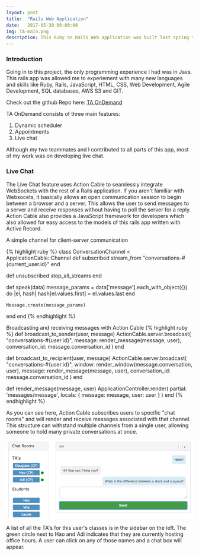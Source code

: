 ```yaml
---
layout: post
title:  "Rails Web Application"
date:   2017-05-30 00:00:00
img: TA-main.png
description: This Ruby on Rails Web application was built last spring to help improve student learning in large university classes. TA OnDemand standardizes teaching assistant office hour scheduling and provides a space for virtually hosted office hours. This application will encourage interaction among teaching assistants and students and therefore improve the quality of student learning.
---
```


### Introduction
Going in to this project, the only programming experience I had was in Java. This rails app was allowed me to experiement with many new languages and skills like Ruby, Rails, JavaScript, HTML, CSS, Web Development, Agile Development, SQL databases, AWS S3 and GIT.

Check out the github Repo here: [TA OnDemand](https://github.com/adiberk/TA)

TA OnDemand consists of three main features:
1. Dynamic scheduler 
2. Appointments
3. Live chat

Although my two teammates and I contributed to all parts of this app, most of my work was on developing live chat.

### Live Chat
The Live Chat feature uses Action Cable to seamlessly integrate WebSockets with the rest of a Rails application. If you aren't familiar with Websocets, it basically allows an open communication session to begin between a browser and a server. This allows the user to send messages to a server and receive responses without having to poll the server for a reply. Action Cable also provides a JavaScript framework for developers which also allowed for easy access to the models of this rails app written with Active Record. 

A simple channel for client-server communication

{% highlight ruby %}
class ConversationChannel < ApplicationCable::Channel
  def subscribed
    stream_from "conversations-#{current_user.id}"
  end

  def unsubscribed
    stop_all_streams
  end

  def speak(data)
    message_params = data['message'].each_with_object({}) do |el, hash|
      hash[el.values.first] = el.values.last
    end

    Message.create(message_params)
  end
end
{% endhighlight %}


Broadcasting and receiving messages with Action Cable
{% highlight ruby %}
  def broadcast_to_sender(user, message)
    ActionCable.server.broadcast(
      "conversations-#{user.id}",
      message: render_message(message, user),
      conversation_id: message.conversation_id
    )
  end

  def broadcast_to_recipient(user, message)
    ActionCable.server.broadcast(
      "conversations-#{user.id}",
      window: render_window(message.conversation, user),
      message: render_message(message, user),
      conversation_id: message.conversation_id
    )
  end

  def render_message(message, user)
    ApplicationController.render(
      partial: 'messages/message',
      locals: { message: message, user: user }
    )
  end
{% endhighlight %}

As you can see here, Action Cable subscribes users to specific "chat rooms" and will render and receive messages associated with that channel. This structure can withstand multiple channels from a single user, allowing someone to hold many private conversations at once.


![alt text](../assets/img/TA-chat.png?raw=true "Rails chat feature")

A list of all the TA's for this user's classes is in the sidebar on the left. The green circle next to Hao and Adi indicates that they are currently hosting office hours. A user can click on any of those names and a chat box will appear.





